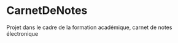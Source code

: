 CarnetDeNotes
=============

Projet dans le cadre de la formation académique, carnet de notes électronique
